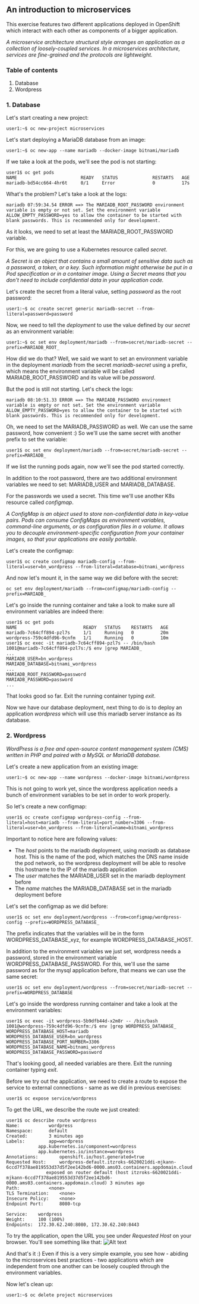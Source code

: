 ## An introduction to microservices 

This exercise features two different applications deployed in OpenShift which interact with each other as components of a bigger application. 

_A microservice architecture structural style arranges an application as a collection of loosely-coupled services. In a microservices architecture, services are fine-grained and the protocols are lightweight._

### Table of contents

1. Database 
2. Wordpress 

### 1. Database 

Let's start creating a new project:
```
user1:~$ oc new-project microservices
```

Let's start deploying a MariaDB database from an image:
```
user1:~$ oc new-app --name mariadb --docker-image bitnami/mariadb
```
If we take a look at the pods, we'll see the pod is not starting:
```
user1$ oc get pods
NAME                        READY   STATUS             RESTARTS   AGE
mariadb-bd54cc664-4hr6t     0/1     Error              0          17s
```
What's the problem? Let's take a look at the logs:
```
mariadb 07:59:34.54 ERROR ==> The MARIADB_ROOT_PASSWORD environment variable is empty or not set. Set the environment variable ALLOW_EMPTY_PASSWORD=yes to allow the container to be started with blank passwords. This is recommended only for development.
```
As it looks, we need to set at least the MARIADB_ROOT_PASSWORD variable. 

For this, we are going to use a Kubernetes resource called _secret_.

_A Secret is an object that contains a small amount of sensitive data such as a password, a token, or a key. Such information might otherwise be put in a Pod specification or in a container image. Using a Secret means that you don't need to include confidential data in your application code._

Let's create the secret from a literal value, setting _password_ as the root password:
```
user1:~$ oc create secret generic mariadb-secret --from-literal=password=password
```

Now, we need to tell the _deployment_ to use the value defined by our _secret_ as an environment variable:
```
user1:~$ oc set env deployment/mariadb --from=secret/mariadb-secret --prefix=MARIADB_ROOT_
```
How did we do that? Well, we said we want to set an environment variable in the deployment _mariadb_ from the secret _mariadb-secret_ using a prefix, which means the environment variable will be called MARIADB_ROOT_PASSWORD and its value will be _password_.

But the pod is still not starting. Let's check the logs:
```
mariadb 08:10:51.33 ERROR ==> The MARIADB_PASSWORD environment variable is empty or not set. Set the environment variable ALLOW_EMPTY_PASSWORD=yes to allow the container to be started with blank passwords. This is recommended only for development.
```
Oh, we need to set the MARIADB_PASSWORD as well. We can use the same password, how convenient :)  So we'll use the same secret with another prefix to set the variable:
```
user1$ oc set env deployment/mariadb --from=secret/mariadb-secret --prefix=MARIADB_
```
If we list the running pods again, now we'll see the pod started correctly.

In addition to the root password, there are two additional environment variables we need to set: MARIADB_USER and MARIADB_DATABASE.

For the passwords we used a secret. This time we'll use another K8s resource called _configmap_.

_A ConfigMap is an object used to store non-confidential data in key-value pairs. Pods can consume ConfigMaps as environment variables, command-line arguments, or as configuration files in a volume. It allows you to decouple environment-specific configuration from your container images, so that your applications are easily portable._

Let's create the configmap:
```
user1$ oc create configmap mariadb-config --from-literal=user=bn_wordpress --from-literal=database=bitnami_wordpress
```

And now let's mount it, in the same way we did before with the secret:
```
oc set env deployment/mariadb --from=configmap/mariadb-config --prefix=MARIADB_
```

Let's go inside the running container and take a look to make sure all environment variables are indeed there:
```
user1$ oc get pods
NAME                         READY   STATUS    RESTARTS   AGE
mariadb-7c64cff894-pzl7s     1/1     Running   0          20m
wordpress-759c4dfd96-9cnfm   1/1     Running   0          10m
user1$ oc exec -it mariadb-7c64cff894-pzl7s -- /bin/bash
1001@mariadb-7c64cff894-pzl7s:/$ env |grep MARIADB_
...
MARIADB_USER=bn_wordpress
MARIADB_DATABASE=bitnami_wordpress
...
MARIADB_ROOT_PASSWORD=password
MARIADB_PASSWORD=password
...
```
That looks good so far. Exit the running container typing _exit_.

Now we have our database deployment, next thing to do is to deploy an application _wordpress_ which will use this mariadb server instance as its database.

### 2. Wordpress

_WordPress is a free and open-source content management system (CMS) written in PHP and paired with a MySQL or MariaDB database._

Let's create a new application from an existing image:
```
user1:~$ oc new-app --name wordpress --docker-image bitnami/wordpress
```
This is not going to work yet, since the wordpress application needs a bunch of environment variables to be set in order to work properly. 

So let's create a new configmap:
```
user1$ oc create configmap wordpress-config --from-literal=host=mariadb --from-literal=port_number=3306 --from-literal=user=bn_wordpress --from-literal=name=bitnami_wordpress
```
Important to notice here are following values:
 * The _host_ points to the mariadb deployment, using _mariadb_ as database host. This is the name of the pod, which matches the DNS name inside the pod network, so the wordpress deployment will be able to resolve this hostname to the IP of the mariadb application
 * The _user_ matches the MARIADB_USER set in the mariadb deployment before
 * The _name_ matches the MARIADB_DATABASE set in the mariadb deployment before

Let's set the configmap as we did before:
```
user1$ oc set env deployment/wordpress --from=configmap/wordpress-config --prefix=WORDPRESS_DATABASE_
```

The prefix indicates that the variables will be in the form WORDPRESS_DATABASE_xyz, for example WORDPRESS_DATABASE_HOST.

In addition to the environment variables we just set, wordpress needs a password, stored in the environment variable WORDPRESS_DATABASE_PASSWORD. For this, we'll use the same password as for the mysql application before, that means we can use the same secret:
```
user1$ oc set env deployment/wordpress --from=secret/mariadb-secret --prefix=WORDPRESS_DATABASE
```
Let's go inside the wordpress running container and take a look at the environment variables:
```
user1$ oc exec -it wordpress-5b9dfb44d-x2m8r -- /bin/bash
1001@wordpress-759c4dfd96-9cnfm:/$ env |grep WORDPRESS_DATABASE_
WORDPRESS_DATABASE_HOST=mariadb
WORDPRESS_DATABASE_USER=bn_wordpress
WORDPRESS_DATABASE_PORT_NUMBER=3306
WORDPRESS_DATABASE_NAME=bitnami_wordpress
WORDPRESS_DATABASE_PASSWORD=password
```
That's looking good, all needed variables are there. Exit the running container typing _exit_.

Before we try out the application, we need to create a route to expose the service to external connections - same as we did in previous exercises:
```
user1$ oc expose service/wordpress
```
To get the URL, we describe the route we just created:
```
user1$ oc describe route wordpress
Name:			wordpress
Namespace:		default
Created:		3 minutes ago
Labels:			app=wordpress
			app.kubernetes.io/component=wordpress
			app.kubernetes.io/instance=wordpress
Annotations:		openshift.io/host.generated=true
Requested Host:		wordpress-default.itzroks-6620021ddi-mjkann-6ccd7f378ae819553d37d5f2ee142bd6-0000.ams03.containers.appdomain.cloud
			   exposed on router default (host itzroks-6620021ddi-mjkann-6ccd7f378ae819553d37d5f2ee142bd6-0000.ams03.containers.appdomain.cloud) 3 minutes ago
Path:			<none>
TLS Termination:	<none>
Insecure Policy:	<none>
Endpoint Port:		8080-tcp

Service:	wordpress
Weight:		100 (100%)
Endpoints:	172.30.62.240:8080, 172.30.62.240:8443
```
To try the application, open the URL you see under _Requested Host_ on your browser. You'll see something like that:
![Alt text](helloworld.png?raw=true "Wordpress")

And that's it :) Even if this is a very simple example, you see how - abiding to the microservices best practices  - two applications which are independent from one another can be loosely coupled through the environment variables. 

Now let's clean up:
```
user1:~$ oc delete project microservices 
```

